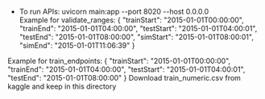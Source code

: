 - To run APIs: uvicorn main:app --port 8020 --host 0.0.0.0    
Example for validate_ranges:
{
  "trainStart": "2015-01-01T00:00:00",
  "trainEnd":   "2015-01-01T04:00:00",
  "testStart":  "2015-01-01T04:00:01",
  "testEnd":    "2015-01-01T08:00:00",
  "simStart":   "2015-01-01T08:00:01",
  "simEnd":     "2015-01-01T11:06:39"
}

Example for train_endpoints: 
{
  "trainStart": "2015-01-01T00:00:00",
  "trainEnd":   "2015-01-01T04:00:00",
  "testStart":  "2015-01-01T04:00:01",
  "testEnd":    "2015-01-01T08:00:00"
}
Download train_numeric.csv from kaggle and keep in this directory

